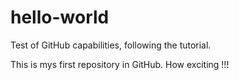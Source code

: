 # hello-world
Test of GitHub capabilities, following the tutorial.

This is mys first repository in GitHub.
How exciting !!!
